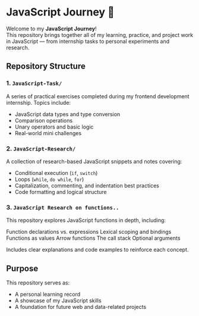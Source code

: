 # JavaScript Journey 🚀

Welcome to my **JavaScript Journey**!  
This repository brings together all of my learning, practice, and project work in JavaScript — from internship tasks to personal experiments and research.

##  Repository Structure

### 1. `JavaScript-Task/`
A series of practical exercises completed during my frontend development internship. Topics include:
- JavaScript data types and type conversion
- Comparison operations
- Unary operators and basic logic
- Real-world mini challenges

### 2. `JavaScript-Research/`
A collection of research-based JavaScript snippets and notes covering:
- Conditional execution (`if`, `switch`)
- Loops (`while`, `do while`, `for`)
- Capitalization, commenting, and indentation best practices
- Code formatting and logical structure

### 3. `JavaScript Research on functions..`
This repository explores JavaScript functions in depth, including:

Function declarations vs. expressions
Lexical scoping and bindings
Functions as values
Arrow functions
The call stack
Optional arguments

Includes clear explanations and code examples to reinforce each concept.

## Purpose

This repository serves as:
-  A personal learning record
-  A showcase of my JavaScript skills
-  A foundation for future web and data-related projects


